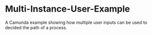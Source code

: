 # Multi-Instance-User-Example
A Camunda example showing how multiple user inputs can be used to decided the path of a process. 
